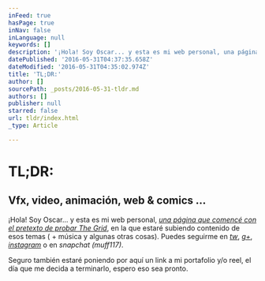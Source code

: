 ```yaml
---
inFeed: true
hasPage: true
inNav: false
inLanguage: null
keywords: []
description: '¡Hola! Soy Oscar... y esta es mi web personal, una página que comencé con el pretexto de probar The Grid, en la que estaré subiendo contenido de esos temas ( + música y algunas otras cosas). Puedes seguirme en tw, g+, instagram o en snapchat (muff117).'
datePublished: '2016-05-31T04:37:35.658Z'
dateModified: '2016-05-31T04:35:02.974Z'
title: 'TL;DR:'
author: []
sourcePath: _posts/2016-05-31-tldr.md
authors: []
publisher: null
starred: false
url: tldr/index.html
_type: Article

---
```

# TL;DR:

## Vfx, video, animación, web & comics ...

¡Hola! Soy Oscar... y esta es mi web personal, _[una página que comencé con el pretexto de probar The Grid][0]_, en la que estaré subiendo contenido de esos temas ( + música y algunas otras cosas). Puedes seguirme en _[tw][1]_, [_g+_][2], _[instagram][3]_ o en _snapchat (muff117)_.

Seguro también estaré poniendo por aquí un link a mi portafolio y/o reel, el día que me decida a terminarlo, espero eso sea pronto.

[0]: http://vfx.rocks/webs-que-se-construyen-solas/
[1]: https://twitter.com/muffin117
[2]: https://plus.google.com/+OscarFuentes
[3]: https://www.instagram.com/muffin117/